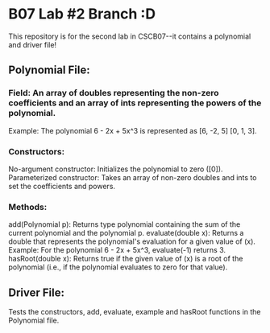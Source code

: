 # B07 Lab #2 Branch :D
This repository is for the second lab in CSCB07--it contains a polynomial and driver file! 

## Polynomial File: 

### Field: An array of doubles representing the non-zero coefficients and an array of ints representing the powers of the polynomial.
Example: The polynomial 6 - 2x + 5x^3 is represented as [6, -2, 5] [0, 1, 3].

### Constructors:
No-argument constructor: Initializes the polynomial to zero ([0]).
Parameterized constructor: Takes an array of non-zero doubles and ints to set the coefficients and powers.

### Methods:
add(Polynomial p): Returns type polynomial containing the sum of the current polynomial and the polynomial p.
evaluate(double x): Returns a double that represents the polynomial's evaluation for a given value of (x).
Example: For the polynomial 6 - 2x + 5x^3, evaluate(-1) returns 3.
hasRoot(double x): Returns true if the given value of (x) is a root of the polynomial (i.e., if the polynomial evaluates to zero for that value).

## Driver File: 
Tests the constructors, add, evaluate, example and hasRoot functions in the Polynomial file. 
